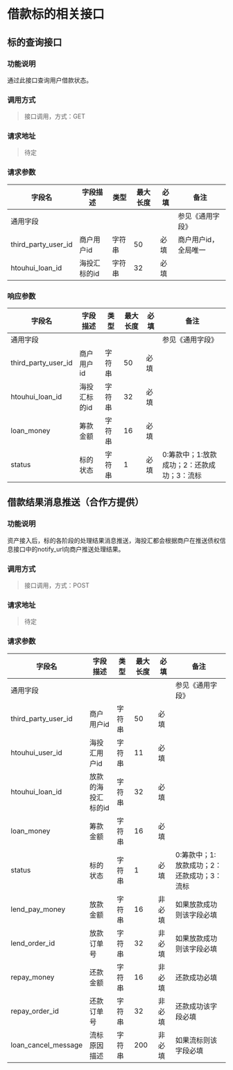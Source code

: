 # 借款标的相关接口

## 标的查询接口

### 功能说明
通过此接口查询用户借款状态。

### 调用方式
> 接口调用，方式：GET
>

### 请求地址
> 待定
>

### 请求参数

| **字段名**          | **字段描述** | **类型** | **最大长度** | **必填** | **备注**             |
| ------------------- | ------------ | -------- | ------------ | -------- | -------------------- |
| 通用字段            |              |          |              |          | 参见《通用字段》     |
| third_party_user_id | 商户用户id   | 字符串   | 50           | 必填     | 商户用户id，全局唯一 |
| htouhui_loan_id     | 海投汇标的id | 字符串   | 32           | 必填     |                      |

### 响应参数

| **字段名**          | **字段描述** | **类型** | **最大长度** | **必填** | **备注**                                   |
| ------------------- | ------------ | -------- | ------------ | -------- | ------------------------------------------ |
| 通用字段            |              |          |              |          | 参见《通用字段》                           |
| third_party_user_id | 商户用户id   | 字符串   | 50           | 必填     |                                            |
| htouhui_loan_id     | 海投汇标的id | 字符串   | 32           | 必填     |                                            |
| loan_money          | 筹款金额     | 字符串   | 16           | 必填     |                                            |
| status              | 标的状态     | 字符串   | 1            | 必填     | 0:筹款中；1:放款成功；2：还款成功；3：流标 |

 

##  借款结果消息推送（合作方提供）

###  功能说明
资产接入后，标的各阶段的处理结果消息推送，海投汇都会根据商户在推送债权信息接口中的notify_url向商户推送处理结果。

### 调用方式
> 接口调用，方式：POST
>

### 请求地址
> 待定
>


### 请求参数

| **字段名**          | **字段描述**       | **类型** | **最大长度** | **必填** | **备注**                                   |
| ------------------- | ------------------ | -------- | ------------ | -------- | ------------------------------------------ |
| 通用字段            |                    |          |              |          | 参见《通用字段》                           |
| third_party_user_id | 商户用户id         | 字符串   | 50           | 必填     |                                            |
| htouhui_user_id     | 海投汇用户id       | 字符串   | 11           | 必填     |                                            |
| htouhui_loan_id     | 放款的海投汇标的id | 字符串   | 32           | 必填     |                                            |
| loan_money          | 筹款金额           | 字符串   | 16           | 必填     |                                            |
| status              | 标的状态           | 字符串   | 1            | 必填     | 0:筹款中；1:放款成功；2：还款成功；3：流标 |
| lend_pay_money      | 放款金额           | 字符串   | 16           | 非必填   | 如果放款成功则该字段必填                   |
| lend_order_id       | 放款订单号         | 字符串   | 32           | 非必填   | 如果放款成功则该字段必填                   |
| repay_money         | 还款金额           | 字符串   | 16           | 非必填   | 还款成功必填                               |
| repay_order_id      | 还款订单号         | 字符串   | 32           | 非必填   | 还款成功该字段必填                         |
| loan_cancel_message | 流标原因描述       | 字符串   | 200          | 非必填   | 如果流标则该字段必填                       |